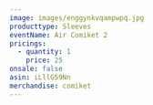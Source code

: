 ```yaml
---
image: images/enggynkvqampwpq.jpg
producttype: Sleeves
eventName: Air Comiket 2
pricings:
  - quantity: 1
    price: 25
onsale: false
asin: iLllG59Nn
merchandise: comiket
---
```

